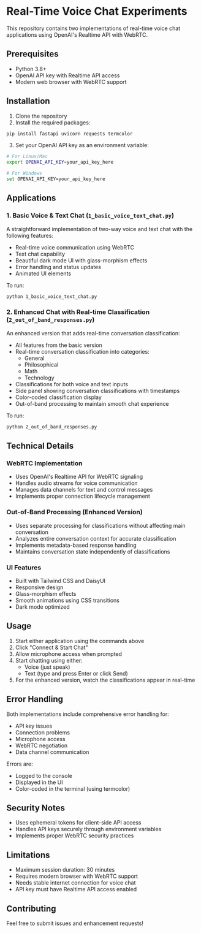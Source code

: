 # Real-Time Voice Chat Experiments

This repository contains two implementations of real-time voice chat applications using OpenAI's Realtime API with WebRTC.

## Prerequisites

- Python 3.8+
- OpenAI API key with Realtime API access
- Modern web browser with WebRTC support

## Installation

1. Clone the repository
2. Install the required packages:
```bash
pip install fastapi uvicorn requests termcolor
```

3. Set your OpenAI API key as an environment variable:
```bash
# For Linux/Mac
export OPENAI_API_KEY=your_api_key_here

# For Windows
set OPENAI_API_KEY=your_api_key_here
```

## Applications

### 1. Basic Voice & Text Chat (`1_basic_voice_text_chat.py`)

A straightforward implementation of two-way voice and text chat with the following features:

- Real-time voice communication using WebRTC
- Text chat capability
- Beautiful dark mode UI with glass-morphism effects
- Error handling and status updates
- Animated UI elements

To run:
```bash
python 1_basic_voice_text_chat.py
```

### 2. Enhanced Chat with Real-time Classification (`2_out_of_band_responses.py`)

An enhanced version that adds real-time conversation classification:

- All features from the basic version
- Real-time conversation classification into categories:
  - General
  - Philosophical
  - Math
  - Technology
- Classifications for both voice and text inputs
- Side panel showing conversation classifications with timestamps
- Color-coded classification display
- Out-of-band processing to maintain smooth chat experience

To run:
```bash
python 2_out_of_band_responses.py
```

## Technical Details

### WebRTC Implementation
- Uses OpenAI's Realtime API for WebRTC signaling
- Handles audio streams for voice communication
- Manages data channels for text and control messages
- Implements proper connection lifecycle management

### Out-of-Band Processing (Enhanced Version)
- Uses separate processing for classifications without affecting main conversation
- Analyzes entire conversation context for accurate classification
- Implements metadata-based response handling
- Maintains conversation state independently of classifications

### UI Features
- Built with Tailwind CSS and DaisyUI
- Responsive design
- Glass-morphism effects
- Smooth animations using CSS transitions
- Dark mode optimized

## Usage

1. Start either application using the commands above
2. Click "Connect & Start Chat"
3. Allow microphone access when prompted
4. Start chatting using either:
   - Voice (just speak)
   - Text (type and press Enter or click Send)
5. For the enhanced version, watch the classifications appear in real-time

## Error Handling

Both implementations include comprehensive error handling for:
- API key issues
- Connection problems
- Microphone access
- WebRTC negotiation
- Data channel communication

Errors are:
- Logged to the console
- Displayed in the UI
- Color-coded in the terminal (using termcolor)

## Security Notes

- Uses ephemeral tokens for client-side API access
- Handles API keys securely through environment variables
- Implements proper WebRTC security practices

## Limitations

- Maximum session duration: 30 minutes
- Requires modern browser with WebRTC support
- Needs stable internet connection for voice chat
- API key must have Realtime API access enabled

## Contributing

Feel free to submit issues and enhancement requests! 